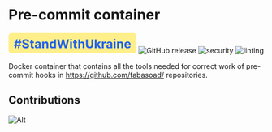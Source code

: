 # Pre-commit container

[![Stand With Ukraine](https://raw.githubusercontent.com/vshymanskyy/StandWithUkraine/main/badges/StandWithUkraine.svg)](https://stand-with-ukraine.pp.ua)
![GitHub release](https://img.shields.io/github/v/release/fabasoad/pre-commit-container?include_prereleases)
![security](https://github.com/fabasoad/pre-commit-container/actions/workflows/security.yml/badge.svg)
![linting](https://github.com/fabasoad/pre-commit-container/actions/workflows/linting.yml/badge.svg)

Docker container that contains all the tools needed for correct work of pre-commit
hooks in <https://github.com/fabasoad/> repositories.

## Contributions

![Alt](https://repobeats.axiom.co/api/embed/4a5d0a359b6a2e87c1ac778a5eab2abc82440695.svg "Repobeats analytics image")
